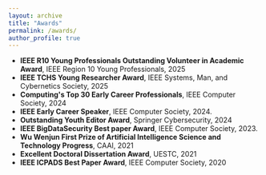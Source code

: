 ```yaml
---
layout: archive
title: "Awards"
permalink: /awards/
author_profile: true
---
```


* **IEEE R10 Young Professionals Outstanding Volunteer in Academic Award**, IEEE Region 10 Young Professionals, 2025
* **IEEE TCHS Young Researcher Award**, IEEE Systems, Man, and Cybernetics Society, 2025
* **Computing's Top 30 Early Career Professionals**, IEEE Computer Society, 2024
* **IEEE Early Career Speaker**, IEEE Computer Society, 2024.
* **Outstanding Youth Editor Award**, Springer Cybersecurity, 2024
* **IEEE BigDataSecurity Best paper Award**, IEEE Computer Society, 2023.
* **Wu Wenjun First Prize of Artificial Intelligence Science and Technology Progress**, CAAI, 2021
* **Excellent Doctoral Dissertation Award**,  UESTC, 2021
* **IEEE ICPADS Best Paper Award**, IEEE Computer Society, 2020

   
